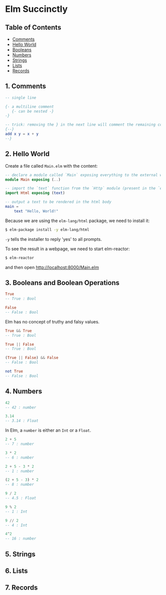 # Elm Succinctly

## Table of Contents

* [Comments](#1-comments)
* [Hello World](#2-hello-world)
* [Booleans](#3-booleans)
* [Numbers](#4-numbers)
* [Strings](#5-strings)
* [Lists](#6-lists)
* [Records](#7-records)

## 1. Comments

```elm
-- single line
```

```elm
{- a multiline comment
   {- can be nested -}
-}
```

```elm
-- trick: removing the } in the next line will comment the remaining code
{--}
add x y = x + y
--}
```

## 2. Hello World

Create a file called `Main.elm` with the content:

```elm
-- declare a module called `Main` exposing everything to the external world
module Main exposing (..)

-- import the `text` function from the `Http` module (present in the `elm-lang/html` package)
import Html exposing (text)

-- output a text to be rendered in the html body
main =
    text "Hello, World!"
```

Because we are using the `elm-lang/html` package, we need to install it:

```bash
$ elm-package install -y elm-lang/html
```

`-y` tells the installer to reply 'yes' to all prompts.

To see the result in a webpage, we need to start elm-reactor:

```bash
$ elm-reactor
```

and then open <http://localhost:8000/Main.elm>

## 3. Booleans and Boolean Operations

```elm
True
-- True : Bool

False
-- False : Bool
```

Elm has no concept of truthy and falsy values.

```elm
True && True
-- True : Bool

True || False
-- True : Bool

(True || False) && False
-- False : Bool

not True
-- False : Bool
```

## 4. Numbers

```elm
42
-- 42 : number

3.14
-- 3.14 : Float
```

In Elm, a `number` is either an `Int` or a `Float`.

```elm
2 + 5
-- 7 : number

3 * 2
-- 6 : number

2 + 5 - 3 * 2
-- 1 : number

(2 + 5 - 3) * 2
-- 8 : number

9 / 2
-- 4.5 : Float

9 % 2
-- 1 : Int

9 // 2
-- 4 : Int

4^2
-- 16 : number
```

## 5. Strings

## 6. Lists

## 7. Records

```elm
```


